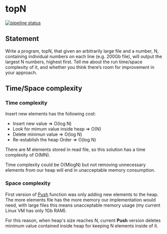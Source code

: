 # topN

[![pipeline status](https://git.windmaker.net/a-castellano/topN/badges/master/pipeline.svg)](https://git.windmaker.net/a-castellano/topN/commits/master)

## Statement

Write a program, topN, that given an arbitrarily large file and a number, N, containing individual numbers on each line (e.g. 200Gb file), will output the largest N numbers, highest first. Tell me about the run time/space complexity of it, and whether you think there’s room for improvement in your approach.

## Time/Space complexity

### Time complexity

Insert new elements has the following cost:
*  Insert new value => O(log N)
*  Look for mimum value inside heap => O(N)
*  Delete minimun value => O(log N)
*  Re-establish the heap Order => O(log N)

There are M elements stored in read file, so this solution has a time complexity of O(MN).

Time complexity could be O(MlogN) but not removing unnecessary elements from our heap will end in unacceptable memory consumption.

### Space complexity

First version of [Push](https://git.windmaker.net/a-castellano/topN/blob/ee95d764a6e804633ce705d0d174485a35cfd961/top/top.go#L26)  function was only adding new elements to the heap. The more elements file has the more memory our implementation would need, with large files this means unacceptable memory usage (my current Linux VM has only 1Gb RAM).

For this reason, when heap's size reaches N, current **Push** version deletes minimum value contained inside heap for keeping N elements inside of it.